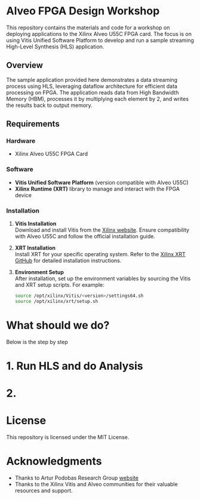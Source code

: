 # Alveo FPGA Design Workshop

This repository contains the materials and code for a workshop on deploying applications to the Xilinx Alveo U55C FPGA card. The focus is on using Vitis Unified Software Platform to develop and run a sample streaming High-Level Synthesis (HLS) application.

## Overview

The sample application provided here demonstrates a data streaming process using HLS, leveraging dataflow architecture for efficient data processing on FPGA. The application reads data from High Bandwidth Memory (HBM), processes it by multiplying each element by 2, and writes the results back to output memory.

## Requirements

### Hardware
- Xilinx Alveo U55C FPGA Card

### Software
- **Vitis Unified Software Platform** (version compatible with Alveo U55C)
- **Xilinx Runtime (XRT)** library to manage and interact with the FPGA device

### Installation

1. **Vitis Installation**  
   Download and install Vitis from the [Xilinx website](https://www.xilinx.com/support/download.html). Ensure compatibility with Alveo U55C and follow the official installation guide.

2. **XRT Installation**  
   Install XRT for your specific operating system. Refer to the [Xilinx XRT GitHub](https://github.com/Xilinx/XRT) for detailed installation instructions. 

3. **Environment Setup**  
   After installation, set up the environment variables by sourcing the Vitis and XRT setup scripts. For example:
   ```bash
   source /opt/xilinx/Vitis/<version>/settings64.sh
   source /opt/xilinx/xrt/setup.sh

# What should we do?

Below is the step by step

# 1. Run HLS and do Analysis

# 2. 
# License
This repository is licensed under the MIT License.

# Acknowledgments
- Thanks to Artur Podobas Research Group [website](https://people.kth.se/~podobas/team.html)
- Thanks to the Xilinx Vitis and Alveo communities for their valuable resources and support.

